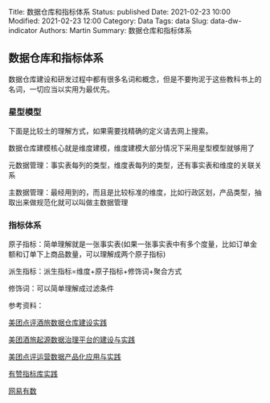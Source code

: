 Title: 数据仓库和指标体系
Status: published
Date: 2021-02-23 10:00
Modified: 2021-02-23 12:00
Category: Data
Tags: data
Slug: data-dw-indicator
Authors: Martin
Summary: 数据仓库和指标体系


## 数据仓库和指标体系

数据仓库建设和研发过程中都有很多名词和概念，但是不要拘泥于这些教科书上的名词，一切应当以实用为最优先。

### 星型模型

下面是比较土的理解方式，如果需要找精确的定义请去网上搜索。

数据仓库建模核心就是维度建模，维度建模大部分情况下采用星型模型就够用了

元数据管理：事实表每列的类型，维度表每列的类型，还有事实表和维度的关联关系

主数据管理：最经用到的，而且是比较标准的维度，比如行政区划，产品类型，抽取出来做规范化就可以叫做主数据管理


### 指标体系

原子指标：简单理解就是一张事实表(如果一张事实表中有多个度量，比如订单金额和订单下上商品数量，可以理解成两个原子指标)

派生指标：派生指标=维度+原子指标+修饰词+聚合方式

修饰词：可以简单理解成过滤条件



参考资料：

[美团点评酒旅数据仓库建设实践](https://tech.meituan.com/2017/05/26/hotel-dw-layer-topic.html)

[美团酒旅起源数据治理平台的建设与实践](https://tech.meituan.com/2018/12/27/onedata-origin.html)

[美团点评运营数据产品化应用与实践](https://tech.meituan.com/2018/02/11/mtdp-travel-yydp-present.html)

[有赞指标库实践](https://tech.youzan.com/you-zan-zhi-biao-ku-shi-jian/)

[网易有数](https://youdata.163.com/index/manual/o/4Analyze_data_and_visualize_it/38aggregation.html)